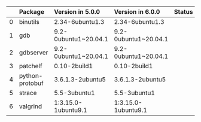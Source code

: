 <!-- markdown-link-check-disable -->

|    | Package         | Version in 5.0.0     | Version in 6.0.0     | Status   |
|---:|:----------------|:---------------------|:---------------------|:---------|
|  0 | binutils        | 2.34-6ubuntu1.3      | 2.34-6ubuntu1.3      |          |
|  1 | gdb             | 9.2-0ubuntu1~20.04.1 | 9.2-0ubuntu1~20.04.1 |          |
|  2 | gdbserver       | 9.2-0ubuntu1~20.04.1 | 9.2-0ubuntu1~20.04.1 |          |
|  3 | patchelf        | 0.10-2build1         | 0.10-2build1         |          |
|  4 | python-protobuf | 3.6.1.3-2ubuntu5     | 3.6.1.3-2ubuntu5     |          |
|  5 | strace          | 5.5-3ubuntu1         | 5.5-3ubuntu1         |          |
|  6 | valgrind        | 1:3.15.0-1ubuntu9.1  | 1:3.15.0-1ubuntu9.1  |          |